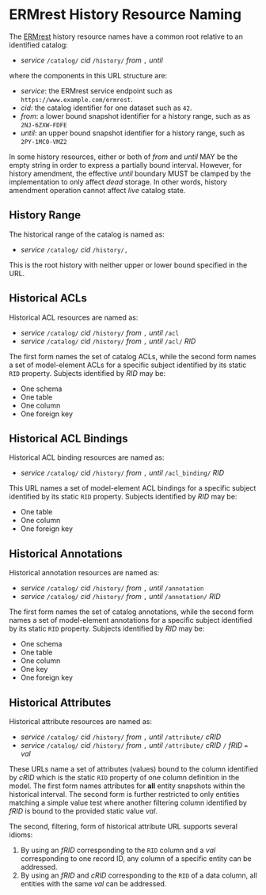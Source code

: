 
# ERMrest History Resource Naming

The [ERMrest](https://github.com/informatics-isi-edu/ermrest) history resource names have a common root
relative to an identified catalog:

- _service_ `/catalog/` _cid_ `/history/` _from_ `,` _until_

where the components in this URL structure are:

- _service_: the ERMrest service endpoint such as `https://www.example.com/ermrest`.
- _cid_: the catalog identifier for one dataset such as `42`.
- _from_: a lower bound snapshot identifier for a history range, such as as `2NJ-6ZXW-FDFE`
- _until_: an upper bound snapshot identifier for a history range, such as `2PY-1MC0-VMZ2`

In some history resources, either or both of _from_ and _until_ MAY be
the empty string in order to express a partially bound
interval. However, for history amendment, the effective _until_
boundary MUST be clamped by the implementation to only affect *dead*
storage. In other words, history amendment operation cannot affect
*live* catalog state.

## History Range

The historical range of the catalog is named as:

- _service_ `/catalog/` _cid_ `/history/,`

This is the root history with neither upper or lower bound specified in
the URL.

## Historical ACLs

Historical ACL resources are named as:

- _service_ `/catalog/` _cid_ `/history/` _from_ `,` _until_ `/acl`
- _service_ `/catalog/` _cid_ `/history/` _from_ `,` _until_ `/acl/` _RID_

The first form names the set of catalog ACLs, while the second form
names a set of model-element ACLs for a specific subject identified by
its static `RID` property. Subjects identified by _RID_ may be:

- One schema
- One table
- One column
- One foreign key

## Historical ACL Bindings

Historical ACL binding resources are named as:

- _service_ `/catalog/` _cid_ `/history/` _from_ `,` _until_ `/acl_binding/` _RID_

This URL names a set of model-element ACL bindings for a specific subject
identified by its static `RID` property. Subjects identified by _RID_ may
be:

- One table
- One column
- One foreign key

## Historical Annotations

Historical annotation resources are named as:

- _service_ `/catalog/` _cid_ `/history/` _from_ `,` _until_ `/annotation`
- _service_ `/catalog/` _cid_ `/history/` _from_ `,` _until_ `/annotation/` _RID_

The first form names the set of catalog annotations, while the second
form names a set of model-element annotations for a specific subject
identified by its static `RID` property. Subjects identified by _RID_ may
be:

- One schema
- One table
- One column
- One key
- One foreign key

## Historical Attributes

Historical attribute resources are named as:

- _service_ `/catalog/` _cid_ `/history/` _from_ `,` _until_ `/attribute/` _cRID_
- _service_ `/catalog/` _cid_ `/history/` _from_ `,` _until_ `/attribute/` _cRID_ `/` _fRID_ `=` _val_

These URLs name a set of attributes (values) bound to the column
identified by _cRID_ which is the static `RID` property of one column
definition in the model. The first form names attributes for **all**
entity snapshots within the historical interval. The second form is
further restricted to only entities matching a simple value test
where another filtering column identified by _fRID_ is bound to
the provided static value _val_.

The second, filtering, form of historical attribute URL supports
several idioms:

1. By using an _fRID_ corresponding to the `RID` column and a _val_
   corresponding to one record ID, any column of a specific entity
   can be addressed.
2. By using an _fRID_ and _cRID_ corresponding to the `RID` of a data
   column, all entities with the same _val_ can be addressed.

